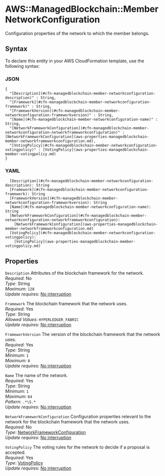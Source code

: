 # AWS::ManagedBlockchain::Member NetworkConfiguration<a name="aws-properties-managedblockchain-member-networkconfiguration"></a>

Configuration properties of the network to which the member belongs\.

## Syntax<a name="aws-properties-managedblockchain-member-networkconfiguration-syntax"></a>

To declare this entity in your AWS CloudFormation template, use the following syntax:

### JSON<a name="aws-properties-managedblockchain-member-networkconfiguration-syntax.json"></a>

```
{
  "[Description](#cfn-managedblockchain-member-networkconfiguration-description)" : String,
  "[Framework](#cfn-managedblockchain-member-networkconfiguration-framework)" : String,
  "[FrameworkVersion](#cfn-managedblockchain-member-networkconfiguration-frameworkversion)" : String,
  "[Name](#cfn-managedblockchain-member-networkconfiguration-name)" : String,
  "[NetworkFrameworkConfiguration](#cfn-managedblockchain-member-networkconfiguration-networkframeworkconfiguration)" : [NetworkFrameworkConfiguration](aws-properties-managedblockchain-member-networkframeworkconfiguration.md),
  "[VotingPolicy](#cfn-managedblockchain-member-networkconfiguration-votingpolicy)" : [VotingPolicy](aws-properties-managedblockchain-member-votingpolicy.md)
}
```

### YAML<a name="aws-properties-managedblockchain-member-networkconfiguration-syntax.yaml"></a>

```
  [Description](#cfn-managedblockchain-member-networkconfiguration-description): String
  [Framework](#cfn-managedblockchain-member-networkconfiguration-framework): String
  [FrameworkVersion](#cfn-managedblockchain-member-networkconfiguration-frameworkversion): String
  [Name](#cfn-managedblockchain-member-networkconfiguration-name): String
  [NetworkFrameworkConfiguration](#cfn-managedblockchain-member-networkconfiguration-networkframeworkconfiguration): 
    [NetworkFrameworkConfiguration](aws-properties-managedblockchain-member-networkframeworkconfiguration.md)
  [VotingPolicy](#cfn-managedblockchain-member-networkconfiguration-votingpolicy): 
    [VotingPolicy](aws-properties-managedblockchain-member-votingpolicy.md)
```

## Properties<a name="aws-properties-managedblockchain-member-networkconfiguration-properties"></a>

`Description`  <a name="cfn-managedblockchain-member-networkconfiguration-description"></a>
Attributes of the blockchain framework for the network\.  
*Required*: No  
*Type*: String  
*Maximum*: `128`  
*Update requires*: [No interruption](https://docs.aws.amazon.com/AWSCloudFormation/latest/UserGuide/using-cfn-updating-stacks-update-behaviors.html#update-no-interrupt)

`Framework`  <a name="cfn-managedblockchain-member-networkconfiguration-framework"></a>
The blockchain framework that the network uses\.  
*Required*: Yes  
*Type*: String  
*Allowed Values*: `HYPERLEDGER_FABRIC`  
*Update requires*: [No interruption](https://docs.aws.amazon.com/AWSCloudFormation/latest/UserGuide/using-cfn-updating-stacks-update-behaviors.html#update-no-interrupt)

`FrameworkVersion`  <a name="cfn-managedblockchain-member-networkconfiguration-frameworkversion"></a>
The version of the blockchain framework that the network uses\.  
*Required*: Yes  
*Type*: String  
*Minimum*: `1`  
*Maximum*: `8`  
*Update requires*: [No interruption](https://docs.aws.amazon.com/AWSCloudFormation/latest/UserGuide/using-cfn-updating-stacks-update-behaviors.html#update-no-interrupt)

`Name`  <a name="cfn-managedblockchain-member-networkconfiguration-name"></a>
The name of the network\.  
*Required*: Yes  
*Type*: String  
*Minimum*: `1`  
*Maximum*: `64`  
*Pattern*: `.*\S.*`  
*Update requires*: [No interruption](https://docs.aws.amazon.com/AWSCloudFormation/latest/UserGuide/using-cfn-updating-stacks-update-behaviors.html#update-no-interrupt)

`NetworkFrameworkConfiguration`  <a name="cfn-managedblockchain-member-networkconfiguration-networkframeworkconfiguration"></a>
 Configuration properties relevant to the network for the blockchain framework that the network uses\.   
*Required*: No  
*Type*: [NetworkFrameworkConfiguration](aws-properties-managedblockchain-member-networkframeworkconfiguration.md)  
*Update requires*: [No interruption](https://docs.aws.amazon.com/AWSCloudFormation/latest/UserGuide/using-cfn-updating-stacks-update-behaviors.html#update-no-interrupt)

`VotingPolicy`  <a name="cfn-managedblockchain-member-networkconfiguration-votingpolicy"></a>
The voting rules for the network to decide if a proposal is accepted\.  
*Required*: Yes  
*Type*: [VotingPolicy](aws-properties-managedblockchain-member-votingpolicy.md)  
*Update requires*: [No interruption](https://docs.aws.amazon.com/AWSCloudFormation/latest/UserGuide/using-cfn-updating-stacks-update-behaviors.html#update-no-interrupt)